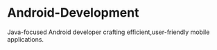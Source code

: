 # Android-Development
Java-focused Android developer crafting efficient,user-friendly mobile applications.
